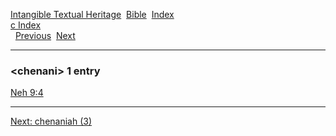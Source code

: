[Intangible Textual Heritage](../../index)  [Bible](../index) 
[Index](index)   
[c Index](_c_)  
  [Previous](c02098)  [Next](c02100) 

------------------------------------------------------------------------

### &lt;chenani&gt; 1 entry

[Neh 9:4](../kjv/neh009.htm#004)  

------------------------------------------------------------------------

[Next: chenaniah (3)](c02100)
